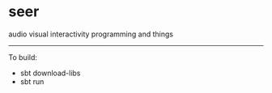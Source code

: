 seer
========

audio visual interactivity programming and things

-------

To build:

  * sbt download-libs
  * sbt run

